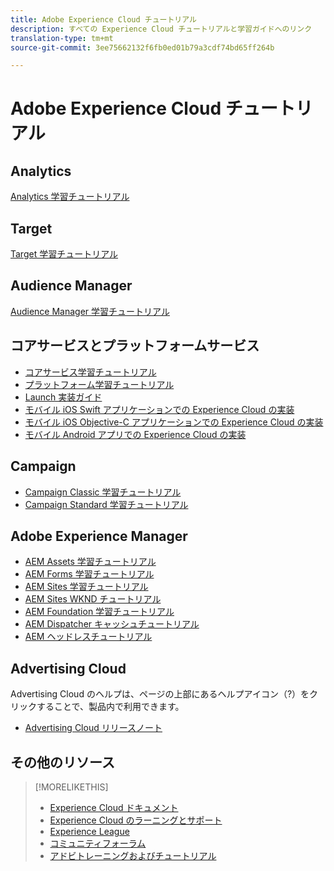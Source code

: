 ```yaml
---
title: Adobe Experience Cloud チュートリアル
description: すべての Experience Cloud チュートリアルと学習ガイドへのリンク
translation-type: tm+mt
source-git-commit: 3ee75662132f6fb0ed01b79a3cdf74bd65ff264b

---
```



# Adobe Experience Cloud チュートリアル

## Analytics

[Analytics 学習チュートリアル](https://docs.adobe.com/content/help/en/analytics-learn/tutorials/overview.html)

## Target

[Target 学習チュートリアル](https://docs.adobe.com/content/help/en/target-learn/tutorials/overview.html)

## Audience Manager

[Audience Manager 学習チュートリアル](https://docs.adobe.com/content/help/en/audience-manager-learn/tutorials/overview.html)

## コアサービスとプラットフォームサービス

* [コアサービス学習チュートリアル](https://docs.adobe.com/content/help/en/core-services-learn/tutorials/overview.html)
* [プラットフォーム学習チュートリアル](https://docs.adobe.com/content/help/en/platform-learn/tutorials/overview.html)
* [Launch 実装ガイド](https://docs.adobe.com/content/help/en/core-services-learn/implementing-in-websites-with-launch/index.html)
* [モバイル iOS Swift アプリケーションでの Experience Cloud の実装](https://docs.adobe.com/content/help/en/core-services-learn/implementing-in-mobile-ios-swift-apps-with-launch/index.html)
* [モバイル iOS Objective-C アプリケーションでの Experience Cloud の実装](https://docs.adobe.com/content/help/en/core-services-learn/implementing-in-mobile-ios-objective-c-apps-with-launch/index.html)
* [モバイル Android アプリでの Experience Cloud の実装](https://docs.adobe.com/content/help/en/core-services-learn/implementing-in-mobile-android-apps-with-launch/index.html)

## Campaign

* [Campaign Classic 学習チュートリアル](https://docs.adobe.com/content/help/en/campaign-classic-learn/tutorials/overview.html)
* [Campaign Standard 学習チュートリアル](https://docs.adobe.com/content/help/en/campaign-standard-learn/tutorials/overview.html)

## Adobe Experience Manager

* [AEM Assets 学習チュートリアル](https://docs.adobe.com/content/help/en/experience-manager-learn/assets/overview.html)
* [AEM Forms 学習チュートリアル](https://docs.adobe.com/content/help/en/experience-manager-learn/forms/overview.html)
* [AEM Sites 学習チュートリアル](https://docs.adobe.com/content/help/en/experience-manager-learn/sites/overview.html)
* [AEM Sites WKND チュートリアル](https://docs.adobe.com/content/help/en/experience-manager-learn/getting-started-wknd-tutorial-develop/overview.html)
* [AEM Foundation 学習チュートリアル](https://docs.adobe.com/content/help/en/experience-manager-learn/assets/overview.html)
* [AEM Dispatcher キャッシュチュートリアル](https://docs.adobe.com/content/help/en/experience-manager-learn/dispatcher-tutorial/overview.html)
* [AEM ヘッドレスチュートリアル](https://docs.adobe.com/content/help/en/experience-manager-learn/getting-started-with-aem-headless/overview.html)

## Advertising Cloud

Advertising Cloud のヘルプは、ページの上部にあるヘルプアイコン（?）をクリックすることで、製品内で利用できます。

* [Advertising Cloud リリースノート](https://docs.adobe.com/content/help/en/release-notes/experience-cloud/current.html#adcloud)

## その他のリソース

> [!MORELIKETHIS]
>
>* [Experience Cloud ドキュメント](https://docs.adobe.com/content/help/en/experience-cloud/user-guides/home.html)
>* [Experience Cloud のラーニングとサポート](https://helpx.adobe.com/support/experience-cloud.html)
>* [Experience League](https://experienceleague.adobe.com/)
>* [コミュニティフォーラム](https://forums.adobe.com/community/experience-cloud/)
>* [アドビトレーニングおよびチュートリアル](https://helpx.adobe.com/learning.html?promoid=KAUDK)

